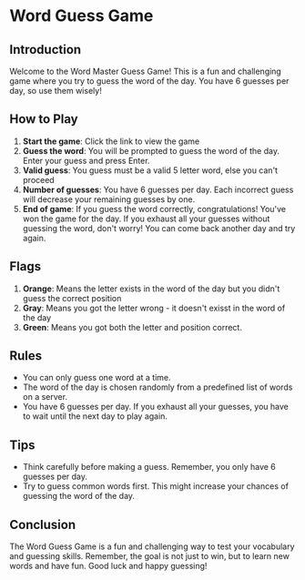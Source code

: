 # Word Guess Game

## Introduction

Welcome to the Word Master Guess Game! This is a fun and challenging game where you try to guess the word of the day. You have 6 guesses per day, so use them wisely!

## How to Play

1. **Start the game**: Click the link to view the game
2. **Guess the word**: You will be prompted to guess the word of the day. Enter your guess and press Enter.
3. **Valid guess**: You guess must be a valid 5 letter word, else you can't proceed
3. **Number of guesses**: You have 6 guesses per day. Each incorrect guess will decrease your remaining guesses by one.
4. **End of game**: If you guess the word correctly, congratulations! You've won the game for the day. If you exhaust all your guesses without guessing the word, don't worry! You can come back another day and try again.

## Flags

1. **Orange**: Means the letter exists in the word of the day but you didn't guess the correct position
2. **Gray**: Means you got the letter wrong - it doesn't exisst in the word of the day
3. **Green**: Means you got both the letter and position correct.

## Rules

- You can only guess one word at a time.
- The word of the day is chosen randomly from a predefined list of words on a server.
- You have 6 guesses per day. If you exhaust all your guesses, you have to wait until the next day to play again.

## Tips

- Think carefully before making a guess. Remember, you only have 6 guesses per day.
- Try to guess common words first. This might increase your chances of guessing the word of the day.

## Conclusion

The Word Guess Game is a fun and challenging way to test your vocabulary and guessing skills. Remember, the goal is not just to win, but to learn new words and have fun. Good luck and happy guessing!
